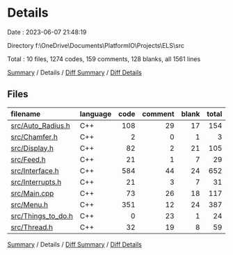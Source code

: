 # Details

Date : 2023-06-07 21:48:19

Directory f:\\OneDrive\\Documents\\PlatformIO\\Projects\\ELS\\src

Total : 10 files,  1274 codes, 159 comments, 128 blanks, all 1561 lines

[Summary](results.md) / Details / [Diff Summary](diff.md) / [Diff Details](diff-details.md)

## Files
| filename | language | code | comment | blank | total |
| :--- | :--- | ---: | ---: | ---: | ---: |
| [src/Auto_Radius.h](/src/Auto_Radius.h) | C++ | 108 | 29 | 17 | 154 |
| [src/Chamfer.h](/src/Chamfer.h) | C++ | 2 | 0 | 1 | 3 |
| [src/Display.h](/src/Display.h) | C++ | 82 | 2 | 21 | 105 |
| [src/Feed.h](/src/Feed.h) | C++ | 21 | 1 | 7 | 29 |
| [src/Interface.h](/src/Interface.h) | C++ | 584 | 44 | 24 | 652 |
| [src/Interrupts.h](/src/Interrupts.h) | C++ | 21 | 3 | 7 | 31 |
| [src/Main.cpp](/src/Main.cpp) | C++ | 73 | 26 | 18 | 117 |
| [src/Menu.h](/src/Menu.h) | C++ | 351 | 12 | 24 | 387 |
| [src/Things_to_do.h](/src/Things_to_do.h) | C++ | 0 | 23 | 1 | 24 |
| [src/Thread.h](/src/Thread.h) | C++ | 32 | 19 | 8 | 59 |

[Summary](results.md) / Details / [Diff Summary](diff.md) / [Diff Details](diff-details.md)